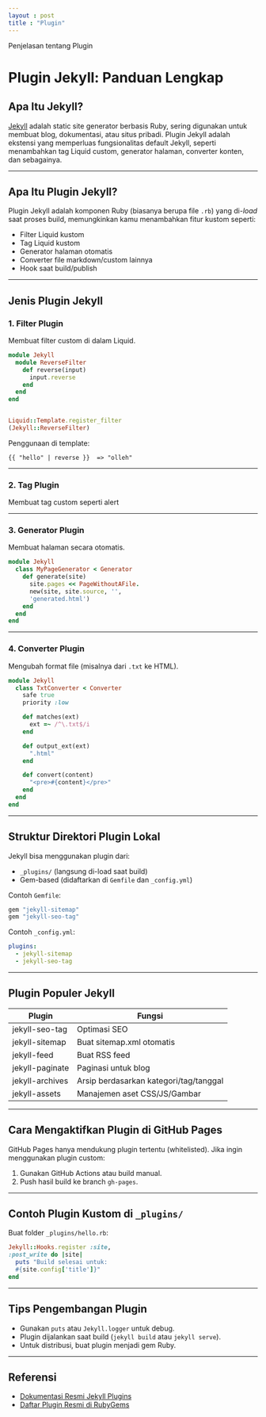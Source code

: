 ```yaml
---
layout : post
title : "Plugin"
---
```



Penjelasan tentang Plugin

# Plugin Jekyll: Panduan Lengkap

## Apa Itu Jekyll?

[Jekyll](https://jekyllrb.com/) adalah static site generator berbasis Ruby, sering digunakan untuk membuat blog, dokumentasi, atau situs pribadi. Plugin Jekyll adalah ekstensi yang memperluas fungsionalitas default Jekyll, seperti menambahkan tag Liquid custom, generator halaman, converter konten, dan sebagainya.

---

## Apa Itu Plugin Jekyll?

Plugin Jekyll adalah komponen Ruby (biasanya berupa file `.rb`) yang di-*load* saat proses build, memungkinkan kamu menambahkan fitur kustom seperti:

- Filter Liquid kustom
- Tag Liquid kustom
- Generator halaman otomatis
- Converter file markdown/custom lainnya
- Hook saat build/publish

---

## Jenis Plugin Jekyll

### 1. Filter Plugin
Membuat filter custom di dalam Liquid.

```ruby
module Jekyll
  module ReverseFilter
    def reverse(input)
      input.reverse
    end
  end
end


Liquid::Template.register_filter
(Jekyll::ReverseFilter)
```

Penggunaan di template:

```liquid
{{ "hello" | reverse }}  => "olleh"
```

---

### 2. Tag Plugin
Membuat tag custom seperti alert

---

### 3. Generator Plugin
Membuat halaman secara otomatis.

```ruby
module Jekyll
  class MyPageGenerator < Generator
    def generate(site)
      site.pages << PageWithoutAFile.
      new(site, site.source, '', 
      'generated.html')
    end
  end
end
```

---

### 4. Converter Plugin
Mengubah format file (misalnya dari `.txt` ke HTML).

```ruby
module Jekyll
  class TxtConverter < Converter
    safe true
    priority :low

    def matches(ext)
      ext =~ /^\.txt$/i
    end

    def output_ext(ext)
      ".html"
    end

    def convert(content)
      "<pre>#{content}</pre>"
    end
  end
end
```

---

## Struktur Direktori Plugin Lokal

Jekyll bisa menggunakan plugin dari:

- `_plugins/` (langsung di-load saat build)
- Gem-based (didaftarkan di `Gemfile` dan `_config.yml`)

Contoh `Gemfile`:

```ruby
gem "jekyll-sitemap"
gem "jekyll-seo-tag"
```

Contoh `_config.yml`:

```yaml
plugins:
  - jekyll-sitemap
  - jekyll-seo-tag
```

---

## Plugin Populer Jekyll

| Plugin               | Fungsi                                      |
|----------------------|---------------------------------------------|
| jekyll-seo-tag       | Optimasi SEO                                |
| jekyll-sitemap       | Buat sitemap.xml otomatis                   |
| jekyll-feed          | Buat RSS feed                               |
| jekyll-paginate      | Paginasi untuk blog                         |
| jekyll-archives      | Arsip berdasarkan kategori/tag/tanggal      |
| jekyll-assets        | Manajemen aset CSS/JS/Gambar                |

---

## Cara Mengaktifkan Plugin di GitHub Pages

GitHub Pages hanya mendukung plugin tertentu (whitelisted). Jika ingin menggunakan plugin custom:

1. Gunakan GitHub Actions atau build manual.
2. Push hasil build ke branch `gh-pages`.

---

## Contoh Plugin Kustom di `_plugins/`

Buat folder `_plugins/hello.rb`:

```ruby
Jekyll::Hooks.register :site, 
:post_write do |site|
  puts "Build selesai untuk: 
  #{site.config['title']}"
end
```

---

## Tips Pengembangan Plugin

- Gunakan `puts` atau `Jekyll.logger` untuk debug.
- Plugin dijalankan saat build (`jekyll build` atau `jekyll serve`).
- Untuk distribusi, buat plugin menjadi gem Ruby.

---

## Referensi

- [Dokumentasi Resmi Jekyll Plugins](https://jekyllrb.com/docs/plugins/)
- [Daftar Plugin Resmi di RubyGems](https://rubygems.org/search?query=jekyll)

